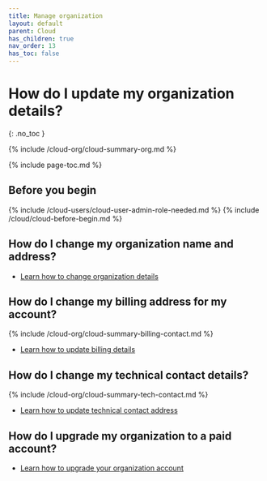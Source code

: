 ```yaml
---
title: Manage organization
layout: default
parent: Cloud
has_children: true
nav_order: 13
has_toc: false
---
```


# How do I update my organization details?
{: .no_toc }

{% include /cloud-org/cloud-summary-org.md %}

{% include page-toc.md %}

## Before you begin

{% include /cloud-users/cloud-user-admin-role-needed.md %}
{% include /cloud/cloud-before-begin.md %}

## How do I change my organization name and address?

* [Learn how to change organization details](/docs/cloud/cloud-org/cloud-org-address)

## How do I change my billing address for my account?

{% include /cloud-org/cloud-summary-billing-contact.md %}

* [Learn how to update billing details](/docs/cloud/cloud-org/cloud-org-update-billing)

## How do I change my technical contact details?

{% include /cloud-org/cloud-summary-tech-contact.md %}

* [Learn how to update technical contact address](/docs/cloud/cloud-org/cloud-org-update-tech-contact)

## How do I upgrade my organization to a paid account?

* [Learn how to upgrade your organization account](/docs/cloud/cloud-org/cloud-org-upgrade-to-paid)
